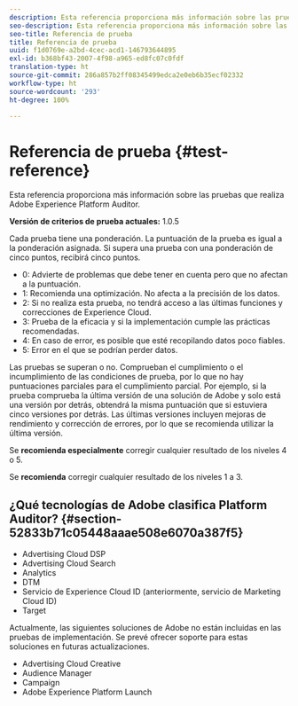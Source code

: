 ```yaml
---
description: Esta referencia proporciona más información sobre las pruebas que realiza Adobe Experience Platform Auditor.
seo-description: Esta referencia proporciona más información sobre las pruebas que realiza Adobe Experience Platform Auditor.
seo-title: Referencia de prueba
title: Referencia de prueba
uuid: f1d0769e-a2bd-4cec-acd1-146793644895
exl-id: b368bf43-2007-4f98-a965-ed8fc07c0fdf
translation-type: ht
source-git-commit: 286a857b2ff08345499edca2e0eb6b35ecf02332
workflow-type: ht
source-wordcount: '293'
ht-degree: 100%

---
```


# Referencia de prueba {#test-reference}

Esta referencia proporciona más información sobre las pruebas que realiza Adobe Experience Platform Auditor.

**Versión de criterios de prueba actuales:** 1.0.5

Cada prueba tiene una ponderación. La puntuación de la prueba es igual a la ponderación asignada. Si supera una prueba con una ponderación de cinco puntos, recibirá cinco puntos.

* 0: Advierte de problemas que debe tener en cuenta pero que no afectan a la puntuación.
* 1: Recomienda una optimización. No afecta a la precisión de los datos.
* 2: Si no realiza esta prueba, no tendrá acceso a las últimas funciones y correcciones de Experience Cloud.
* 3: Prueba de la eficacia y si la implementación cumple las prácticas recomendadas.
* 4: En caso de error, es posible que esté recopilando datos poco fiables.
* 5: Error en el que se podrían perder datos.

Las pruebas se superan o no. Comprueban el cumplimiento o el incumplimiento de las condiciones de prueba, por lo que no hay puntuaciones parciales para el cumplimiento parcial. Por ejemplo, si la prueba comprueba la última versión de una solución de Adobe y solo está una versión por detrás, obtendrá la misma puntuación que si estuviera cinco versiones por detrás. Las últimas versiones incluyen mejoras de rendimiento y corrección de errores, por lo que se recomienda utilizar la última versión.

Se **recomienda especialmente** corregir cualquier resultado de los niveles 4 o 5.

Se **recomienda** corregir cualquier resultado de los niveles 1 a 3.

## ¿Qué tecnologías de Adobe clasifica Platform Auditor? {#section-52833b71c05448aaae508e6070a387f5}

* Advertising Cloud DSP
* Advertising Cloud Search
* Analytics
* DTM
* Servicio de Experience Cloud ID (anteriormente, servicio de Marketing Cloud ID)
* Target

Actualmente, las siguientes soluciones de Adobe no están incluidas en las pruebas de implementación. Se prevé ofrecer soporte para estas soluciones en futuras actualizaciones.

* Advertising Cloud Creative
* Audience Manager
* Campaign
* Adobe Experience Platform Launch

